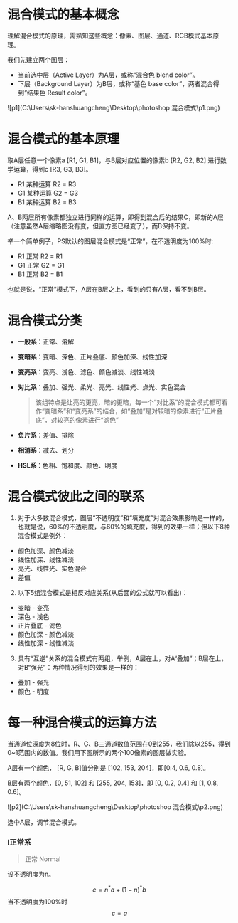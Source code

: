 # 混合模式的基本概念

理解混合模式的原理，需熟知这些概念：像素、图层、通道、RGB模式基本原理。

我们先建立两个图层：

- 当前选中层（Active Layer）为A层，或称“混合色 blend color”。
- 下层（Background Layer）为B层，或称“基色 base color”，两者混合得到“结果色 Result color”。

![p1](C:\Users\sk-hanshuangcheng\Desktop\photoshop 混合模式\p1.png)

# 混合模式的基本原理

取A层任意一个像素a [R1, G1, B1]，与B层对应位置的像素b [R2, G2, B2] 进行数学运算，得到c [R3, G3, B3]。

- R1 某种运算 R2 = R3
- G1 某种运算 G2 = G3
- B1 某种运算 B2 = B3

A、B两层所有像素都独立进行同样的运算，即得到混合后的结果C，即新的A层（注意虽然A层缩略图没有变，但直方图已经变了），而B保持不变。




举一个简单例子，PS默认的图层混合模式是“正常”，在不透明度为100%时:

- R1 正常 R2 = R1
- G1 正常 G2 = G1
- B1 正常 B2 = B1

也就是说，“正常”模式下，A层在B层之上，看到的只有A层，看不到B层。



# 混合模式分类

- **一般系**：正常、溶解
- **变暗系**：变暗、深色、正片叠底、颜色加深、线性加深
- **变亮系**：变亮、浅色、滤色、颜色减淡、线性减淡
- **对比系**：叠加、强光、柔光、亮光、线性光、点光、实色混合

	>该组特点是让亮的更亮，暗的更暗，每一个“对比系”的混合模式都可看作“变暗系”和“变亮系”的结合，如“叠加”是对较暗的像素进行“正片叠底”，对较亮的像素进行“滤色”

- **负片系**：差值、排除
- **相消系**：减去、划分
- **HSL系**：色相、饱和度、颜色、明度



# 混合模式彼此之间的联系

1. 对于大多数混合模式，图层“不透明度”和“填充度”对混合效果影响是一样的，也就是说，60%的不透明度，与60%的填充度，得到的效果一样；但以下8种混合模式是例外：

- 颜色加深、颜色减淡
- 线性加深、线性减淡
- 亮光、线性光、实色混合
- 差值

2. 以下5组混合模式是相反对应关系(从后面的公式就可以看出)：

- 变暗 - 变亮
- 深色 - 浅色
- 正片叠底 - 滤色
- 颜色加深 - 颜色减淡
- 线性加深 - 线性减淡

3. 具有“互逆”关系的混合模式有两组，举例，A层在上，对A“叠加”；B层在上，对B“强光”：两种情况得到的效果是一样的：

- 叠加 - 强光
- 颜色 - 明度



# 每一种混合模式的运算方法

当通道位深度为8位时，R、G、B三通道数值范围在0到255，我们除以255，得到0~1范围内的数值。我们用下图所示的两个100像素的图层做实验。

A层有一个颜色， [R, G, B]值分别是 [102, 153, 204]，即[0.4, 0.6, 0.8]。

B层有两个颜色，[0, 51, 102] 和 [255, 204, 153]，即 [0, 0.2, 0.4] 和 [1, 0.8, 0.6]。

![p2](C:\Users\sk-hanshuangcheng\Desktop\photoshop 混合模式\p2.png)

选中A层，调节混合模式。



### Ⅰ正常系

> 正常 Normal

设不透明度为n。

$$
c=n^{*} a+(1-n)^{*} b
$$
当不透明度为100%时
$$
c=a
$$
